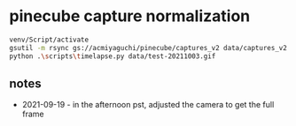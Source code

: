 # pinecube capture normalization

```bash
venv/Script/activate
gsutil -m rsync gs://acmiyaguchi/pinecube/captures_v2 data/captures_v2
python .\scripts\timelapse.py data/test-20211003.gif
```

## notes

- 2021-09-19 - in the afternoon pst, adjusted the camera to get the full frame

